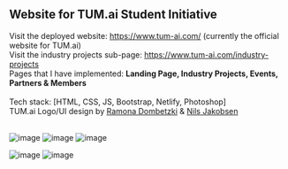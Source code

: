 ## Website for TUM.ai Student Initiative

Visit the deployed website: https://www.tum-ai.com/ (currently the official website for TUM.ai)<br/>
Visit the industry projects sub-page: https://www.tum-ai.com/industry-projects <br/>
Pages that I have implemented: <strong>Landing Page, Industry Projects, Events, Partners & Members</strong><br/><br/>
Tech stack: [HTML, CSS, JS, Bootstrap, Netlify, Photoshop]<br/>
TUM.ai Logo/UI design by [Ramona Dombetzki](https://www.linkedin.com/in/ramona-dombetzki/) & [Nils Jakobsen](https://www.linkedin.com/in/nils-jacobsen/)
<br/><br/>


![image](https://user-images.githubusercontent.com/82606558/165011005-2bd3825a-532a-4cf2-b4bd-84c729b7eabf.png)
![image](https://user-images.githubusercontent.com/82606558/165011173-7c3f7d62-c75c-4166-a251-d67a760e36b8.png)
![image](https://user-images.githubusercontent.com/82606558/165011521-6b051b9a-f45f-4607-85b9-ed49f5256bd5.png)


![image](https://user-images.githubusercontent.com/82606558/160050547-962975ea-2426-4860-9991-633561d729a6.png)
![image](https://user-images.githubusercontent.com/82606558/160050632-d0d5375c-897e-45b1-aa90-47001bfcf673.png)
